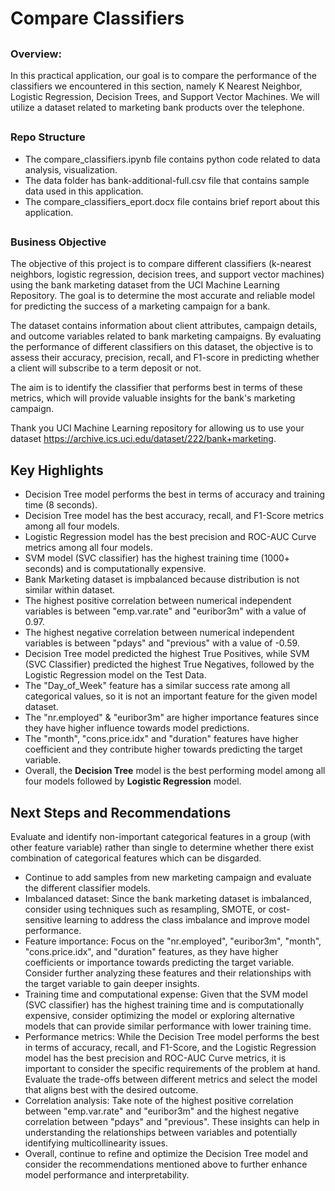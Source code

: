 ## <h1><b>Compare Classifiers</b></h1>

## <h3>Overview:</h3>
<p>
In this practical application, our goal is to compare the performance of the classifiers we encountered in this section, namely K Nearest Neighbor, Logistic Regression, Decision Trees, and Support Vector Machines. We will utilize a dataset related to marketing bank products over the telephone.
</p>

## <h3>Repo Structure</h3>
* The compare_classifiers.ipynb file contains python code related to data analysis, visualization.
* The data folder has bank-additional-full.csv file that contains sample data used in this application.
* The compare_classifiers_eport.docx file contains brief report about this application.

## <h3>Business Objective</h3>
<p>
The objective of this project is to compare different classifiers (k-nearest neighbors, logistic regression, decision trees, and support vector machines) using the bank marketing dataset from the UCI Machine Learning Repository. The goal is to determine the most accurate and reliable model for predicting the success of a marketing campaign for a bank.

The dataset contains information about client attributes, campaign details, and outcome variables related to bank marketing campaigns. By evaluating the performance of different classifiers on this dataset, the objective is to assess their accuracy, precision, recall, and F1-score in predicting whether a client will subscribe to a term deposit or not.

The aim is to identify the classifier that performs best in terms of these metrics, which will provide valuable insights for the bank's marketing campaign.

Thank you UCI Machine Learning repository for allowing us to use your dataset https://archive.ics.uci.edu/dataset/222/bank+marketing.
</p>

## Key Highlights
*  Decision Tree model performs the best in terms of accuracy and training time (8 seconds).
*  Decision Tree model has the best accuracy, recall, and F1-Score metrics among all four models.
*  Logistic Regression model has the best precision and ROC-AUC Curve metrics among all four models.
*  SVM model (SVC classifier) has the highest training time (1000+ seconds) and is computationally expensive.
*  Bank Marketing dataset is impbalanced because distribution is not similar within dataset.
*  The highest positive correlation between numerical independent variables is between "emp.var.rate" and "euribor3m" with a value of 0.97.
*  The highest negative correlation between numerical independent variables is between "pdays" and "previous" with a value of -0.59.
*  Decision Tree model predicted the highest True Positives, while SVM (SVC Classifier) predicted the highest True Negatives, followed by the Logistic Regression model on the Test Data.
*  The "Day_of_Week" feature has a similar success rate among all categorical values, so it is not an important feature for the given model dataset.
*  The "nr.employed" & "euribor3m" are higher importance features since they have higher influence towards model predictions.
*  The "month", "cons.price.idx" and "duration" features have higher coefficient and they contribute higher towards predicting the target variable.
*   Overall, the **Decision Tree** model is the best performing model among all four models followed by **Logistic Regression** model.

## Next Steps and Recommendations
Evaluate and identify non-important categorical features in a group (with other feature variable) rather than single to determine whether there exist combination of categorical features which can be disgarded.
*  Continue to add samples from new marketing campaign and evaluate the different classifier models.  
*  Imbalanced dataset: Since the bank marketing dataset is imbalanced, consider using techniques such as resampling, SMOTE, or cost-sensitive learning to address the class imbalance and improve model performance.
*  Feature importance: Focus on the "nr.employed", "euribor3m", "month", "cons.price.idx", and "duration" features, as they have higher coefficients or importance towards predicting the target variable. Consider further analyzing these features and their relationships with the target variable to gain deeper insights.
* Training time and computational expense: Given that the SVM model (SVC classifier) has the highest training time and is computationally expensive, consider optimizing the model or exploring alternative models that can provide similar performance with lower training time.
*  Performance metrics: While the Decision Tree model performs the best in terms of accuracy, recall, and F1-Score, and the Logistic Regression model has the best precision and ROC-AUC Curve metrics, it is important to consider the specific requirements of the problem at hand. Evaluate the trade-offs between different metrics and select the model that aligns best with the desired outcome.
*  Correlation analysis: Take note of the highest positive correlation between "emp.var.rate" and "euribor3m" and the highest negative correlation between "pdays" and "previous". These insights can help in understanding the relationships between variables and potentially identifying multicollinearity issues.  
* Overall, continue to refine and optimize the Decision Tree model and consider the recommendations mentioned above to further enhance model performance and interpretability.
